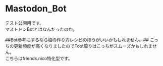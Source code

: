 # Mastodon_Bot	
テスト公開用です。	
マストドンBotとはなんだったのか。	
	
<s>##Bot参考にするなら塩の作り方レシピのほうがいいかもしれません。##</s>	
こっちの更新頻度が高くなりましたのでToot周りはこっちがスムーズかもしれません。	
こちらはfriends.nico特化型です。
